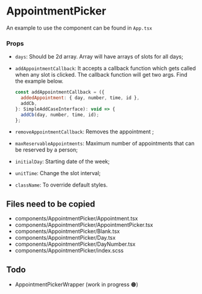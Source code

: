 # AppointmentPicker

An example to use the component can be found in `App.tsx`

### Props

- `days`: Should be 2d array. Array will have arrays of slots for all days;
- `addAppointmentCallback`: It accepts a callback function which gets called when
  any slot is clicked. The callback function will get two args. Find the example below.

  ```js
  const addAppointmentCallback = ({
    addedAppointment: { day, number, time, id },
    addCb,
  }: SimpleAddCaseInterface): void => {
    addCb(day, number, time, id);
  };
  ```

- `removeAppointmentCallback`: Removes the appointment ;
- `maxReservableAppointments`: Maximum number of appointments that can be reserved by a person;
- `initialDay`: Starting date of the week;
- `unitTime`: Change the slot interval;
- `className`: To override default styles.

## Files need to be copied

- components/AppointmentPicker/Appointment.tsx
- components/AppointmentPicker/AppointmentPicker.tsx
- components/AppointmentPicker/Blank.tsx
- components/AppointmentPicker/Day.tsx
- components/AppointmentPicker/DayNumber.tsx
- components/AppointmentPicker/index.scss

## Todo

- AppointmentPickerWrapper (work in progress 🟠)
